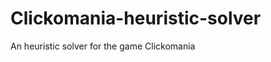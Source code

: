 Clickomania-heuristic-solver
============================

An heuristic solver for the game Clickomania